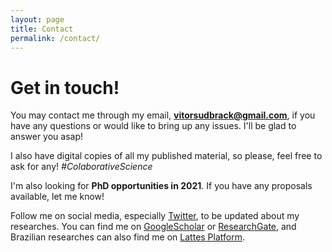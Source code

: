 ```yaml
---
layout: page
title: Contact
permalink: /contact/
---
```


# Get in touch!

You may contact me through my email, **[vitorsudbrack@gmail.com](mailto:vitorsudbrack@gmail.com)**, if you have any questions or would like to bring up any issues. I'll be glad to answer you asap!

I also have digital copies of all my published material, so please, feel free to ask for any! *#ColaborativeScience*

I'm also looking for **PhD opportunities in 2021**. If you have any proposals available, let me know!

Follow me on social media, especially [Twitter](http://twitter.com/vitorsudbrack), to be updated about my researches. You can find me on [GoogleScholar](https://scholar.google.com/citations?user=fQ4x-1LZ-nEC&hl) or [ResearchGate](https://www.researchgate.net/profile/Vitor_Sudbrack), and Brazilian researches can also find me on [Lattes Platform](http://lattes.cnpq.br/1687206263257247).
